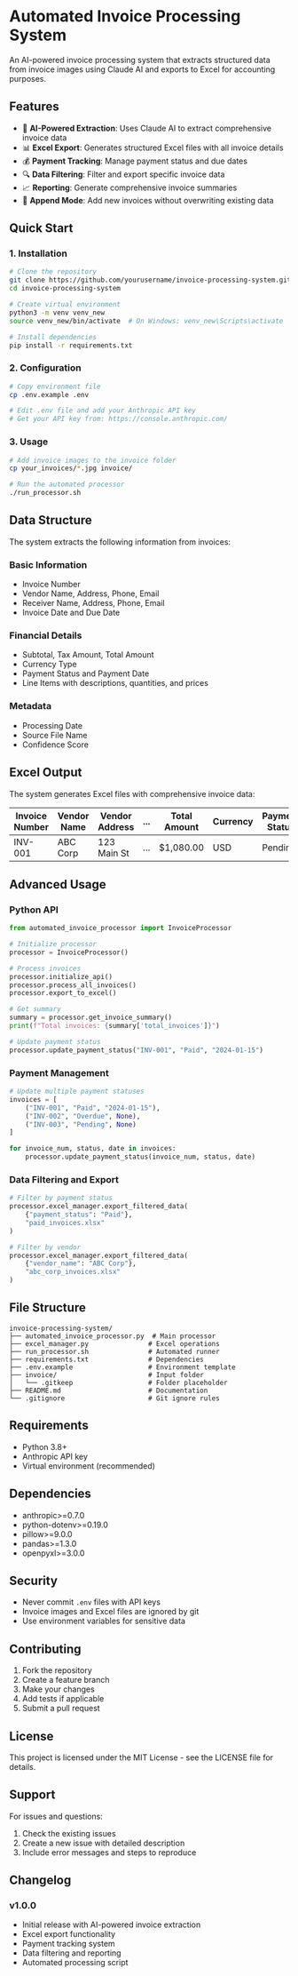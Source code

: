 # Automated Invoice Processing System

An AI-powered invoice processing system that extracts structured data from invoice images using Claude AI and exports to Excel for accounting purposes.

## Features

- 🤖 **AI-Powered Extraction**: Uses Claude AI to extract comprehensive invoice data
- 📊 **Excel Export**: Generates structured Excel files with all invoice details
- 💰 **Payment Tracking**: Manage payment status and due dates
- 🔍 **Data Filtering**: Filter and export specific invoice data
- 📈 **Reporting**: Generate comprehensive invoice summaries
- 🔄 **Append Mode**: Add new invoices without overwriting existing data

## Quick Start

### 1. Installation

```bash
# Clone the repository
git clone https://github.com/yourusername/invoice-processing-system.git
cd invoice-processing-system

# Create virtual environment
python3 -m venv venv_new
source venv_new/bin/activate  # On Windows: venv_new\Scripts\activate

# Install dependencies
pip install -r requirements.txt
```

### 2. Configuration

```bash
# Copy environment file
cp .env.example .env

# Edit .env file and add your Anthropic API key
# Get your API key from: https://console.anthropic.com/
```

### 3. Usage

```bash
# Add invoice images to the invoice folder
cp your_invoices/*.jpg invoice/

# Run the automated processor
./run_processor.sh
```

## Data Structure

The system extracts the following information from invoices:

### Basic Information
- Invoice Number
- Vendor Name, Address, Phone, Email
- Receiver Name, Address, Phone, Email
- Invoice Date and Due Date

### Financial Details
- Subtotal, Tax Amount, Total Amount
- Currency Type
- Payment Status and Payment Date
- Line Items with descriptions, quantities, and prices

### Metadata
- Processing Date
- Source File Name
- Confidence Score

## Excel Output

The system generates Excel files with comprehensive invoice data:

| Invoice Number | Vendor Name | Vendor Address | ... | Total Amount | Currency | Payment Status |
|---------------|-------------|----------------|-----|--------------|----------|----------------|
| INV-001       | ABC Corp    | 123 Main St    | ... | $1,080.00    | USD      | Pending        |

## Advanced Usage

### Python API

```python
from automated_invoice_processor import InvoiceProcessor

# Initialize processor
processor = InvoiceProcessor()

# Process invoices
processor.initialize_api()
processor.process_all_invoices()
processor.export_to_excel()

# Get summary
summary = processor.get_invoice_summary()
print(f"Total invoices: {summary['total_invoices']}")

# Update payment status
processor.update_payment_status("INV-001", "Paid", "2024-01-15")
```

### Payment Management

```python
# Update multiple payment statuses
invoices = [
    ("INV-001", "Paid", "2024-01-15"),
    ("INV-002", "Overdue", None),
    ("INV-003", "Pending", None)
]

for invoice_num, status, date in invoices:
    processor.update_payment_status(invoice_num, status, date)
```

### Data Filtering and Export

```python
# Filter by payment status
processor.excel_manager.export_filtered_data(
    {"payment_status": "Paid"}, 
    "paid_invoices.xlsx"
)

# Filter by vendor
processor.excel_manager.export_filtered_data(
    {"vendor_name": "ABC Corp"}, 
    "abc_corp_invoices.xlsx"
)
```

## File Structure

```
invoice-processing-system/
├── automated_invoice_processor.py  # Main processor
├── excel_manager.py               # Excel operations
├── run_processor.sh               # Automated runner
├── requirements.txt               # Dependencies
├── .env.example                   # Environment template
├── invoice/                       # Input folder
│   └── .gitkeep                   # Folder placeholder
├── README.md                      # Documentation
└── .gitignore                     # Git ignore rules
```

## Requirements

- Python 3.8+
- Anthropic API key
- Virtual environment (recommended)

## Dependencies

- anthropic>=0.7.0
- python-dotenv>=0.19.0
- pillow>=9.0.0
- pandas>=1.3.0
- openpyxl>=3.0.0

## Security

- Never commit `.env` files with API keys
- Invoice images and Excel files are ignored by git
- Use environment variables for sensitive data

## Contributing

1. Fork the repository
2. Create a feature branch
3. Make your changes
4. Add tests if applicable
5. Submit a pull request

## License

This project is licensed under the MIT License - see the LICENSE file for details.

## Support

For issues and questions:
1. Check the existing issues
2. Create a new issue with detailed description
3. Include error messages and steps to reproduce

## Changelog

### v1.0.0
- Initial release with AI-powered invoice extraction
- Excel export functionality
- Payment tracking system
- Data filtering and reporting
- Automated processing script
